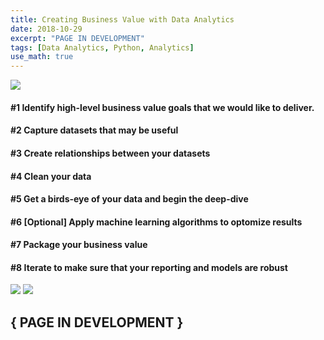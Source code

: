 ```yaml
---
title: Creating Business Value with Data Analytics
date: 2018-10-29
excerpt: "PAGE IN DEVELOPMENT"
tags: [Data Analytics, Python, Analytics]
use_math: true
---
```


<img src="https://loganblackstad.github.io/assets/images/data-analytics-progression.jpg" >  

#### #1 Identify high-level business value goals that we would like to deliver.
#### #2 Capture datasets that may be useful
#### #3 Create relationships between your datasets
#### #4 Clean your data
#### #5 Get a birds-eye of your data and begin the deep-dive
#### #6 [Optional] Apply machine learning algorithms to optomize results
#### #7 Package your business value 
#### #8 Iterate to make sure that your reporting and models are robust



<img src="https://loganblackstad.github.io/assets/images/data-analytics-dashboard.jpg" >  

<img src="https://loganblackstad.github.io/assets/images/data-analytics-real-world-setting.jpg" >  



## { PAGE IN DEVELOPMENT }



